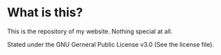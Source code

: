 # What is this?
This is the repository of my website. Nothing special at all.


Stated under the GNU Gerneral Public License v3.0 (See the license file).
